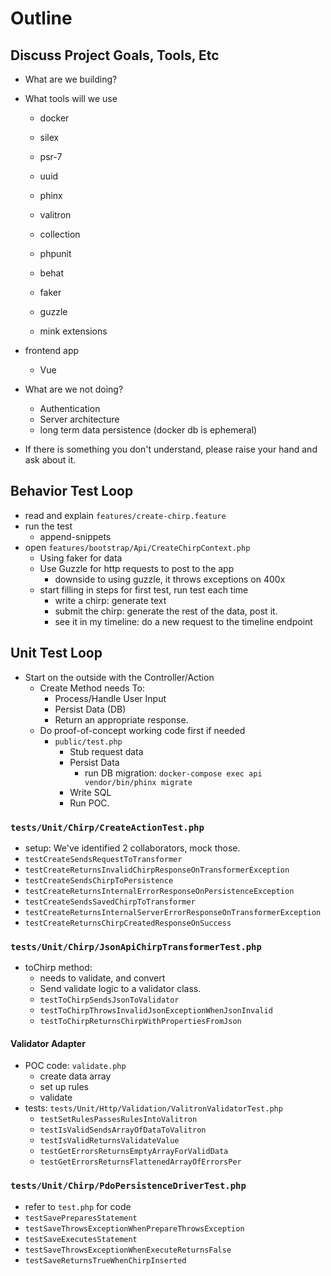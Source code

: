 # Outline

## Discuss Project Goals, Tools, Etc

- What are we building?
- What tools will we use
   - docker
   - silex
   - psr-7
   - uuid
   - phinx
   - valitron
   - collection
   
   - phpunit
   - behat
   - faker
   - guzzle
   - mink extensions
- frontend app
  - Vue
- What are we not doing?
  - Authentication
  - Server architecture
  - long term data persistence (docker db is ephemeral)
  
- If there is something you don't understand, please raise your hand and ask about it.

## Behavior Test Loop

- read and explain `features/create-chirp.feature`
- run the test
  - append-snippets
- open `features/bootstrap/Api/CreateChirpContext.php`
  - Using faker for data
  - Use Guzzle for http requests to post to the app
    - downside to using guzzle, it throws exceptions on 400x
  - start filling in steps for first test, run test each time
    - write a chirp: generate text
    - submit the chirp: generate the rest of the data, post it. 
    - see it in my timeline: do a new request to the timeline endpoint
    
## Unit Test Loop
- Start on the outside with the Controller/Action
  - Create Method needs To:
    - Process/Handle User Input 
    - Persist Data (DB)
    - Return an appropriate response.
  - Do proof-of-concept working code first if needed
    - `public/test.php`
      - Stub request data
      - Persist Data 
        - run DB migration: `docker-compose exec api vendor/bin/phinx migrate`
      - Write SQL
      - Run POC.

### `tests/Unit/Chirp/CreateActionTest.php`
- setup: We've identified 2 collaborators, mock those.
- `testCreateSendsRequestToTransformer`
- `testCreateReturnsInvalidChirpResponseOnTransformerException`
- `testCreateSendsChirpToPersistence`
- `testCreateReturnsInternalErrorResponseOnPersistenceException`
- `testCreateSendsSavedChirpToTransformer`
- `testCreateReturnsInternalServerErrorResponseOnTransformerException`
- `testCreateReturnsChirpCreatedResponseOnSuccess`

### `tests/Unit/Chirp/JsonApiChirpTransformerTest.php`
- toChirp method:
  - needs to validate, and convert
  - Send validate logic to a validator class.
  - `testToChirpSendsJsonToValidator`
  - `testToChirpThrowsInvalidJsonExceptionWhenJsonInvalid`
  - `testToChirpReturnsChirpWithPropertiesFromJson`

#### Validator Adapter
- POC code: `validate.php`
  - create data array
  - set up rules
  - validate
- tests: `tests/Unit/Http/Validation/ValitronValidatorTest.php`
   - `testSetRulesPassesRulesIntoValitron`
   - `testIsValidSendsArrayOfDataToValitron`
   - `testIsValidReturnsValidateValue`
   - `testGetErrorsReturnsEmptyArrayForValidData`
   - `testGetErrorsReturnsFlattenedArrayOfErrorsPer`
   
### `tests/Unit/Chirp/PdoPersistenceDriverTest.php`
- refer to `test.php` for code
- `testSavePreparesStatement`
- `testSaveThrowsExceptionWhenPrepareThrowsException`
- `testSaveExecutesStatement`
- `testSaveThrowsExceptionWhenExecuteReturnsFalse`
- `testSaveReturnsTrueWhenChirpInserted`

